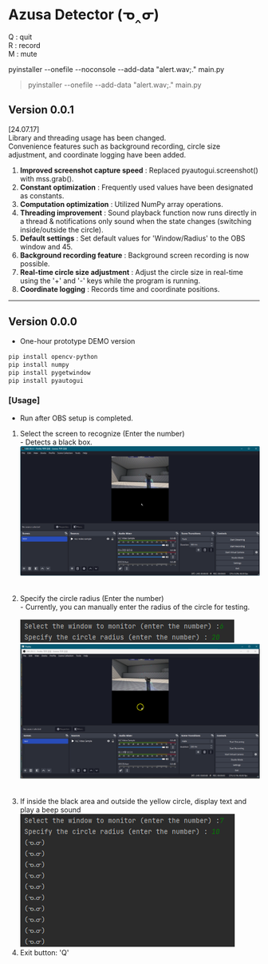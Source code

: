 # Azusa Detector (ᓀ‸ᓂ)
Q : quit<br>
R : record<br>
M : mute

pyinstaller --onefile --noconsole --add-data "alert.wav;." main.py
> pyinstaller --onefile --add-data "alert.wav;." main.py
## Version 0.0.1
[24.07.17]<br>
Library and threading usage has been changed.<br>
Convenience features such as background recording, circle size adjustment, and coordinate logging have been added.

1. <b>Improved screenshot capture speed</b> : Replaced pyautogui.screenshot() with mss.grab().
2. <b>Constant optimization</b> : Frequently used values have been designated as constants.
3. <b>Computation optimization</b> : Utilized NumPy array operations. 
4. <b>Threading improvement</b> : Sound playback function now runs directly in a thread & notifications only sound when the state changes (switching inside/outside the circle). 
5. <b>Default settings</b> : Set default values for 'Window/Radius' to the OBS window and 45. 
6. <b>Background recording feature</b> : Background screen recording is now possible. 
7. <b>Real-time circle size adjustment</b> : Adjust the circle size in real-time using the '+' and '-' keys while the program is running.
8. <b>Coordinate logging</b> : Records time and coordinate positions.

---

## Version 0.0.0
- One-hour prototype DEMO version
```
pip install opencv-python
pip install numpy
pip install pygetwindow
pip install pyautogui
```

### [Usage]
- Run after OBS setup is completed.
1. Select the screen to recognize (Enter the number)<br>- Detects a black box.<br> ![img_1.png](readme/img_1.png)<br><br><br>
2. Specify the circle radius (Enter the number)<br>- Currently, you can manually enter the radius of the circle for testing. <br><br>![img_3.png](readme/img_3.png) <br>![img_2.png](readme/img_2.png)<br><br><br>
3. If inside the black area and outside the yellow circle, display text and play a beep sound <br> ![img4.png](readme/img_4.png)
4. Exit button: 'Q'
